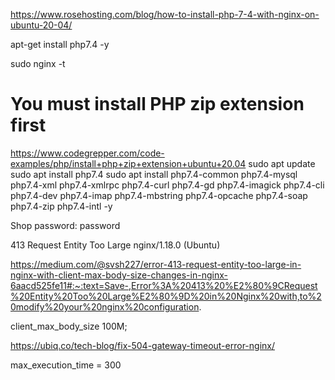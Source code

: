 https://www.rosehosting.com/blog/how-to-install-php-7-4-with-nginx-on-ubuntu-20-04/

apt-get install php7.4 -y


sudo nginx -t

# You must install PHP zip extension first

https://www.codegrepper.com/code-examples/php/install+php+zip+extension+ubuntu+20.04
sudo apt update
sudo apt install php7.4
sudo apt install php7.4-common php7.4-mysql php7.4-xml php7.4-xmlrpc php7.4-curl php7.4-gd php7.4-imagick php7.4-cli php7.4-dev php7.4-imap php7.4-mbstring php7.4-opcache php7.4-soap php7.4-zip php7.4-intl -y


Shop password: password


413 Request Entity Too Large
nginx/1.18.0 (Ubuntu)

https://medium.com/@svsh227/error-413-request-entity-too-large-in-nginx-with-client-max-body-size-changes-in-nginx-6aacd525fe11#:~:text=Save-,Error%3A%20413%20%E2%80%9CRequest%20Entity%20Too%20Large%E2%80%9D%20in%20Nginx%20with,to%20modify%20your%20nginx%20configuration.

client_max_body_size 100M;

https://ubiq.co/tech-blog/fix-504-gateway-timeout-error-nginx/

max_execution_time = 300